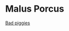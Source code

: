 # Malus Porcus
[Bad piggies](https://translate.google.com/?sl=auto&tl=la&text=bad%20pig&op=translate)
